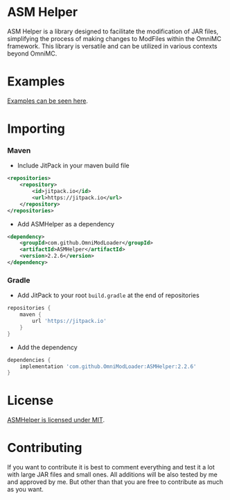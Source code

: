 # ASM Helper

ASM Helper is a library designed to facilitate the modification of JAR files, simplifying the process of making changes to ModFiles within the OmniMC framework.
This library is versatile and can be utilized in various contexts beyond OmniMC.

# Examples

[Examples can be seen here](./examples).

# Importing

### Maven

* Include JitPack in your maven build file

```xml
<repositories>
    <repository>
        <id>jitpack.io</id>
        <url>https://jitpack.io</url>
    </repository>
</repositories>
```

* Add ASMHelper as a dependency

```xml
<dependency>
    <groupId>com.github.OmniModLoader</groupId>
    <artifactId>ASMHelper</artifactId>
    <version>2.2.6</version>
</dependency>
```

### Gradle

* Add JitPack to your root `build.gradle` at the end of repositories

```gradle
repositories {
    maven {
        url 'https://jitpack.io'
    }
}
```

* Add the dependency

```gradle
dependencies {
    implementation 'com.github.OmniModLoader:ASMHelper:2.2.6'
}
```

# License

[ASMHelper is licensed under MIT](./LICENSE).

# Contributing

If you want to contribute it is best to comment everything and test it a lot with large JAR files and small ones.
All additions will be also tested by me and approved by me. But other than that you are free to contribute as much as
you want.